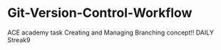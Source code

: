 # Git-Version-Control-Workflow
ACE academy task
Creating and Managing 
Branching concept!!
DAILY Streak9
